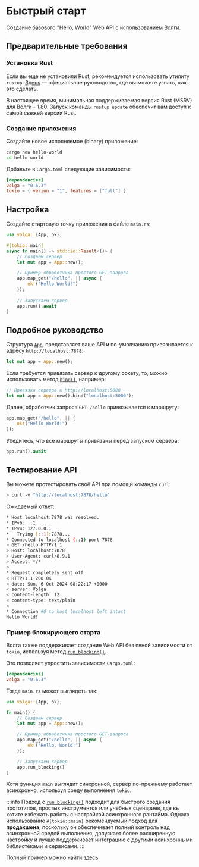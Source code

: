# Быстрый старт

Создание базового "Hello, World" Web API с использованием Волги.

## Предварительные требования

### Установка Rust

Если вы еще не установили Rust, рекомендуется использовать утилиту `rustup`. [Здесь](https://doc.rust-lang.ru/book/ch01-01-installation.html) — официальное руководство, где вы можете узнать, как это сделать.

В настоящее время, минимальная поддерживаемая версия Rust (MSRV) для Волги - 1.80. Запуск команды `rustup update` обеспечит вам доступ к самой свежей версии Rust.

### Создание приложения
Создайте новое исполняемое (binary) приложение:
```bash
cargo new hello-world
cd hello-world
```

Добавьте в `Cargo.toml` следующие зависимости:

```toml
[dependencies]
volga = "0.6.3"
tokio = { verion = "1", features = ["full"] }
```

## Настройка

Создайте стартовую точку приложения в файле `main.rs`:

```rust
use volga::{App, ok};

#[tokio::main]
async fn main() -> std::io::Result<()> {
    // Создаем сервер
    let mut app = App::new();

    // Пример обработчика простого GET-запроса
    app.map_get("/hello", || async {
        ok!("Hello World!")
    });
    
    // Запускаем сервер
    app.run().await
}
```

## Подробное руководство

Структура [`App`](https://docs.rs/volga/latest/volga/app/struct.App.html), представляет ваше API и по-умолчанию привязывается к адресу `http://localhost:7878`:

```rust
let mut app = App::new();
```

Если требуется привязать сервер к другому сокету, то, можно использовать метод [`bind()`](https://docs.rs/volga/latest/volga/app/struct.App.html#method.bind), например:

```rust
// Привязка сервера к http://localhost:5000
let mut app = App::new().bind("localhost:5000");
```

Далее, обработчик запроса `GET /hello` привязывается к маршруту:

```rust
app.map_get("/hello", || {
    ok!("Hello World!")
});
```

Убедитесь, что все маршруты привязаны перед запуском сервера:

```rust
app.run().await
```

## Тестирование API

Вы можете протестировать своё API при помощи команды `curl`:

```bash
> curl -v "http://localhost:7878/hello"
```

Ожидаемый ответ:

```bash
* Host localhost:7878 was resolved.
* IPv6: ::1
* IPv4: 127.0.0.1
*   Trying [::1]:7878...
* Connected to localhost (::1) port 7878
> GET /hello HTTP/1.1
> Host: localhost:7878
> User-Agent: curl/8.9.1
> Accept: */*
>
* Request completely sent off
< HTTP/1.1 200 OK
< date: Sun, 6 Oct 2024 08:22:17 +0000
< server: Volga
< content-length: 12
< content-type: text/plain
<
* Connection #0 to host localhost left intact
Hello World!
```

### Пример блокирующего старта
Волга также поддерживает создание Web API без явной зависимости от `tokio`, используя метод [`run_blocking()`](https://docs.rs/volga/latest/volga/app/struct.App.html#method.run_blocking).

Это позволяет упростить зависимости `Cargo.toml`:

```toml
[dependencies]
volga = "0.6.3"
```

Тогда `main.rs` может выглядеть так:

```rust
use volga::{App, ok};

fn main() {
    // Создаем сервер
    let mut app = App::new();

    // Пример обработчика простого GET-запроса
    app.map_get("/hello", || async {
        ok!("Hello, World!")
    });

    // Запускаем сервер
    app.run_blocking()
}
```

Хотя функция `main` выглядит синхронной, сервер по-прежнему работает асинхронно, используя среду выполнения `tokio`.

:::info
Подход с [`run_blocking()`](https://docs.rs/volga/latest/volga/app/struct.App.html#method.run_blocking) подходит для быстрого создания прототипов, простых инструментов или учебных сценариев, где вы хотите избежать работы с настройкой асинхронного рантайма.
Однако использование `#[tokio::main]` рекомендуемый подход для **продакшена**, поскольку он обеспечивает полный контроль над асинхронной средой выполнения, допускает более расширенную настройку и лучше поддерживает интеграцию с другими асинхронными библиотеками и сервисами.
:::

Полный пример можно найти [здесь](https://github.com/RomanEmreis/volga/blob/main/examples/hello_world/src/main.rs).
